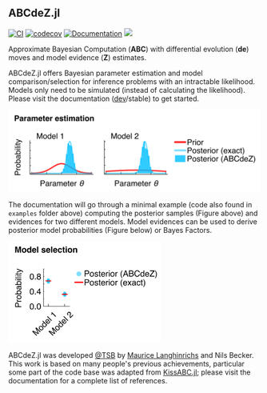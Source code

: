 ## ABCdeZ.jl

[![CI](https://github.com/mauricelanghinrichs/ABCdeZ.jl/actions/workflows/CI.yml/badge.svg?branch=main)](https://github.com/mauricelanghinrichs/ABCdeZ.jl/actions/workflows/CI.yml)
[![codecov](https://codecov.io/gh/mauricelanghinrichs/ABCdeZ.jl/branch/main/graph/badge.svg?token=BZ86DWE65S)](https://codecov.io/gh/mauricelanghinrichs/ABCdeZ.jl)
[![Documentation](https://github.com/mauricelanghinrichs/ABCdeZ.jl/actions/workflows/Documentation.yml/badge.svg?branch=main)](https://github.com/mauricelanghinrichs/ABCdeZ.jl/actions/workflows/Documentation.yml)
[![](https://img.shields.io/badge/docs-dev-blue.svg)](https://mauricelanghinrichs.github.io/ABCdeZ.jl/dev/)
<!--- ACTIVATE THIS ONCE READY: [![](https://img.shields.io/badge/docs-stable-blue.svg)](https://mauricelanghinrichs.github.io/ABCdeZ.jl/stable/) --->

Approximate Bayesian Computation (**ABC**) with differential evolution (**de**) moves and model evidence (**Z**) estimates.

ABCdeZ.jl offers Bayesian parameter estimation and model comparison/selection for inference problems with an intractable likelihood. Models only need to be simulated (instead of calculating the likelihood). Please visit the documentation ([dev](https://mauricelanghinrichs.github.io/ABCdeZ.jl/dev/)/stable) to get started.

<img src="docs/src/assets/abcdez_min_ex_post.png" width="539">

The documentation will go through a minimal example (code also found in `examples` folder above) computing the posterior samples (Figure above) and evidences for two different models. Model evidences can be used to derive posterior model probabilities (Figure below) or Bayes Factors.

<img src="docs/src/assets/abcdez_min_ex_model_sel.png" width="305">

ABCdeZ.jl was developed [@TSB](https://www.dkfz.de/en/modellierung-biologischer-systeme/) by [Maurice Langhinrichs](mailto:m.langhinrichs@icloud.com) and Nils Becker. This work is based on many people's previous achievements, particular some part of the code base was adapted from [KissABC.jl](https://github.com/francescoalemanno/KissABC.jl); please visit the documentation for a complete list of references.